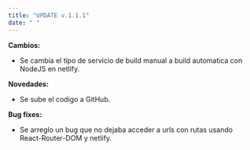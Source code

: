 ```yaml
---
title: "UPDATE v.1.1.1"
date: " "
---
```


**Cambios:**
- Se cambia el tipo de servicio de build manual a build automatica con NodeJS en netlify.

**Novedades:**
- Se sube el codigo a GitHub.

**Bug fixes:**
- Se arreglo un bug que no dejaba acceder a urls con rutas usando React-Router-DOM y netlify.